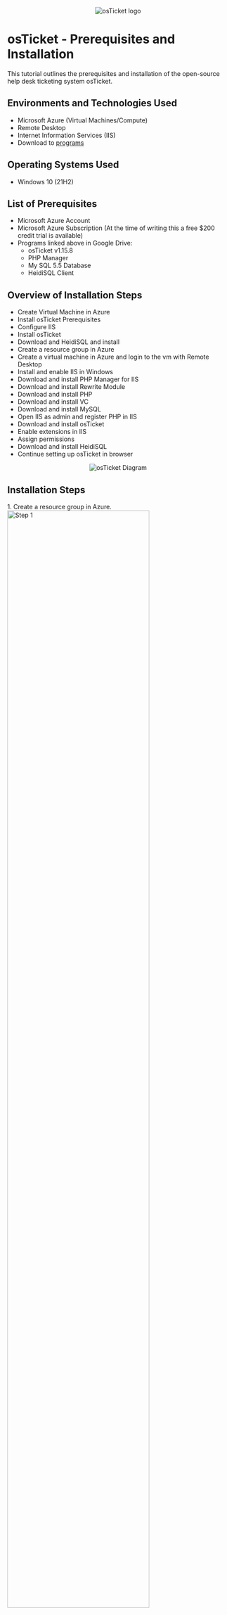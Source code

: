 <p align="center">
<img src="https://i.imgur.com/Clzj7Xs.png" alt="osTicket logo"/>
</p>

<h1>osTicket - Prerequisites and Installation</h1>
This tutorial outlines the prerequisites and installation of the open-source help desk ticketing system osTicket.</br> 

<h2>Environments and Technologies Used</h2>

- Microsoft Azure (Virtual Machines/Compute)
- Remote Desktop
- Internet Information Services (IIS)
- Download to <a href="https://drive.google.com/drive/folders/1APMfNyfNzcxZC6EzdaNfdZsUwxWYChf6?usp=share_link">programs</a>


<h2>Operating Systems Used </h2>

- Windows 10</b> (21H2)

<h2>List of Prerequisites</h2>

- Microsoft Azure Account
- Microsoft Azure Subscription (At the time of writing this a free $200 credit trial is available)
- Programs linked above in Google Drive:
  - osTicket v1.15.8
  - PHP Manager
  - My SQL 5.5 Database
  - HeidiSQL Client


<h2>Overview of Installation Steps</h2>

- Create Virtual Machine in Azure
- Install osTicket Prerequisites
- Configure IIS
- Install osTicket
- Download and HeidiSQL and install
- Create a resource group in Azure
- Create a virtual machine in Azure and login to the vm with Remote Desktop
- Install and enable IIS in Windows
- Download and install PHP Manager for IIS
- Download and install Rewrite Module
- Download and install PHP
- Download and install VC
- Download and install MySQL
- Open IIS as admin and register PHP in IIS
- Download and install osTicket
- Enable extensions in IIS
- Assign permissions
- Download and install HeidiSQL
- Continue setting up osTicket in browser

<p align="center">
<img src="https://i.imgur.com/8ncjtlI.png" alt="osTicket Diagram"/>

<h2>Installation Steps</h2>

<p>
1. Create a resource group in Azure.
<br>
<img src="" height="80%" width="80%" alt="Step 1"/>
</p>
<br />

<p>
2. Create a virtual machine(VM) in Azure with a login.  **Remember your login**
<br>
<img src="" height="80%" width="80%" alt="Step 2"/>
</p>
<br />

<p>
3. Grab the public IP of the VM which you just created.
<br>
<img src="" height="80%" width="80%" alt="Step 3"/>
</p>
<br />

<p>
4. Download and install PHP Manager for IIS.
<br>
<img src="" height="80%" width="80%" alt="Step 4"/>
</p>
<br />

<p>
5. Download and install Rewrite Module.
<br>
<img src="" height="80%" width="80%" alt="Step 5"/>
</p>
<br />

<p>
6. Download and install PHP.
<img src="" height="80%" width="80%" alt="Step 6"/>
</p>
<br />

<p>
7. Download and install VC.
<br>
<img src="" height="80%" width="80%" alt="Step 7"/>
</p>
<br />

<p>
8. Download and install MySQL.
<br>
<img src="" height="80%" width="80%" alt="Step 8"/>
</p>
<br />

